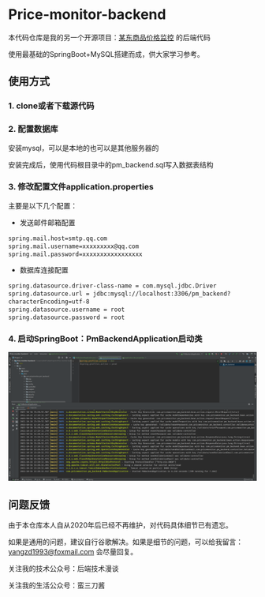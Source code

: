 # Price-monitor-backend

本代码仓库是我的另一个开源项目：[某东商品价格监控](https://github.com/qqxx6661/Price-monitor) 的后端代码

使用最基础的SpringBoot+MySQL搭建而成，供大家学习参考。

## 使用方式

### 1. clone或者下载源代码

### 2. 配置数据库

安装mysql，可以是本地的也可以是其他服务器的

安装完成后，使用代码根目录中的pm_backend.sql写入数据表结构

### 3. 修改配置文件application.properties

主要是以下几个配置：

- 发送邮件邮箱配置

```
spring.mail.host=smtp.qq.com
spring.mail.username=xxxxxxxxx@qq.com
spring.mail.password=xxxxxxxxxxxxxxxxx
```

- 数据库连接配置

```
spring.datasource.driver-class-name = com.mysql.jdbc.Driver
spring.datasource.url = jdbc:mysql://localhost:3306/pm_backend?characterEncoding=utf-8
spring.datasource.username = root
spring.datasource.password = root
```

### 4. 启动SpringBoot：PmBackendApplication启动类

![](pic/run.png)

## 问题反馈

由于本仓库本人自从2020年后已经不再维护，对代码具体细节已有遗忘。

如果是通用的问题，建议自行谷歌解决。如果是细节的问题，可以给我留言：yangzd1993@foxmail.com 会尽量回复。

关注我的技术公众号：后端技术漫谈

关注我的生活公众号：蛮三刀酱